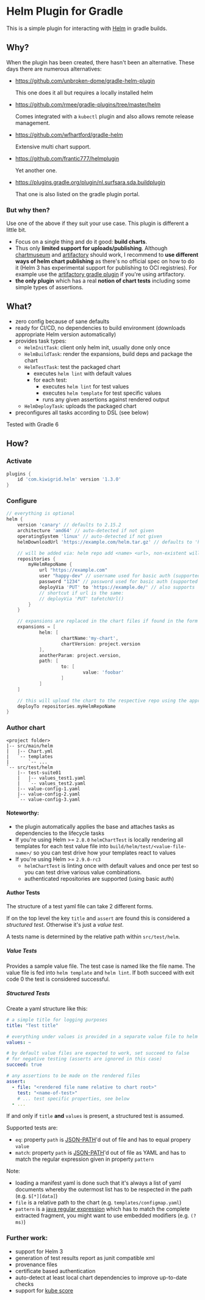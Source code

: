 Helm Plugin for Gradle
======================

This is a simple plugin for interacting with [Helm](https://helm.sh/) in gradle builds.

Why?
---
When the plugin has been created, there hasn't been an alternative. These days there are numerous alternatives:
* https://github.com/unbroken-dome/gradle-helm-plugin
  
  This one does it all but requires a locally installed helm
* https://github.com/rmee/gradle-plugins/tree/master/helm

  Comes integrated with a `kubectl` plugin and also allows
  remote release management.
* https://github.com/wfhartford/gradle-helm

  Extensive multi chart support.
  
* https://github.com/frantic777/helmplugin

  Yet another one.
  
* https://plugins.gradle.org/plugin/nl.surfsara.sda.buildplugin

  That one is also listed on the gradle plugin portal.
  
### But why then?

Use one of the above if they suit your use case. This plugin is different a little bit.

* Focus on a single thing and do it good: **build charts**.
* Thus only **limited support for uploads/publishing**. Although
  [chartmuseum](https://chartmuseum.com/) and 
  [artifactory](https://jfrog.com/artifactory/) should 
  work, I recommend to **use different ways of helm chart
  publishing** as there's no official spec on how to do it (Helm 3 has experimental support for publishing to OCI registries).
  For example use the [artifactory gradle plugin](https://www.jfrog.com/confluence/display/RTF/Gradle+Artifactory+Plugin)
  if you're using artifactory.
* **the only plugin** which has a real **notion of chart tests** including some
  simple types of assertions.


What?
---

* zero config because of sane defaults
* ready for CI/CD, no dependencies to build environment (downloads appropriate Helm version automatically)
* provides task types:
  * `HelmInitTask`: client only helm init, usually done only once
  * `HelmBuildTask`: render the expansions, build deps and package the chart
  * `HelmTestTask`: test the packaged chart
    * executes `helm lint` with default values
    * for each test:
      * executes `helm lint` for test values
      * executes `helm template` for test specific values
      * runs any given assertions against rendered output
  * `HelmDeployTask`: uploads the packaged chart
* preconfigures all tasks according to DSL (see below)

Tested with Gradle 6

How?
---

### Activate
```groovy
plugins {
    id 'com.kiwigrid.helm' version '1.3.0'
}
```

### Configure
```groovy
// everything is optional
helm {
    version 'canary' // defaults to 2.15.2
    architecture 'amd64' // auto-detected if not given
    operatingSystem 'linux' // auto-detected if not given
    helmDownloadUrl 'https://example.com/helm.tar.gz' // defaults to 'https://kubernetes-helm.storage.googleapis.com/helm-v${version}-${operatingSystem}-${architecture}.tar.gz'

    // will be added via: helm repo add <name> <url>, non-existent will be removed (but 'local' and 'stable')
    repositories {
        myHelmRepoName {
            url "https://example.com"
            user "happy-dev" // username used for basic auth (supported since helm v2.9.0-rc3)
            password "1234" // password used for basic auth (supported since helm v2.9.0-rc3)
            deployVia 'PUT' to 'https://example.de/' // also supports 'POST', filename will be appended if url ends with '/' and method is 'PUT'
			// shortcut if url is the same:
			// deployVia 'PUT' toFetchUrl()
        }
    }

    // expansions are replaced in the chart files if found in the form ${path.to.value}
    expansions = [
            helm: [
                    chartName:'my-chart',
                    chartVersion: project.version
            ],
            anotherParam: project.version,
            path: [
                    to: [
                            value: 'foobar'
                    ]
            ]
    ]

    // this will upload the chart to the respective repo using the appropriate deploy spec
    deployTo repositories.myHelmRepoName
}
```

### Author chart
```
<project folder>
|-- src/main/helm
|   |-- Chart.yml
|   `-- templates
|       `-- ...
`-- src/test/helm
    |-- test-suite01
    |   |-- values_test1.yaml
    |   `-- values_test2.yaml
    |-- value-config-1.yaml
    |-- value-config-2.yaml
    `-- value-config-3.yaml
```

#### Noteworthy:
* the plugin automatically applies the base and attaches tasks as dependencies to the lifecycle tasks
* If you're using Helm >= `2.8.0` `helmChartTest` is locally rendering 
  all templates for each test value file into `build/helm/test/<value-file-name>/`
  so you can test drive how your templates react to values
* If you're using Helm >= `2.9.0-rc3`
  * `helmChartTest` is linting once with default values and once per 
     test so you can test drive various value combinations.
  * authenticated repositories are supported (using basic auth)

#### Author Tests
The structure of a test yaml file can take 2 different forms.

If on the top level the key `title` and `assert` are found this is
considered a _structured test_. Otherwise it's just a _value test_.

A tests name is determined by the relative path within `src/test/helm`.

##### Value Tests
Provides a sample value file. The test case is named like the file name.
The value file is fed into `helm template` and `helm lint`. 
If both succeed with exit code 0 the test is considered successful.

##### Structured Tests
Create a yaml structure like this:
```yaml
# a simple title for logging purposes
title: "Test title"

# everything under values is provided in a separate value file to helm
values: ~ 

# by default value files are expected to work, set succeed to false
# for negative testing (asserts are ignored in this case)
succeed: true  

# any assertions to be made on the rendered files
assert:
  - file: "<rendered file name relative to chart root>"
    test: "<name-of-test>"
    # ... test specific properties, see below
  - ...
```
If and only if `title` **and** `values` is present, a structured test is assumed.

Supported tests are:
* `eq`: property `path` is [JSON-PATH](https://github.com/json-path/JsonPath)'d out of file and has to equal propery `value` 
* `match`: property `path` is [JSON-PATH](https://github.com/json-path/JsonPath)'d out of file as YAML and has to match the regular expression given in property `pattern` 

Note:
 * loading a manifest yaml is done such that it's always a list of yaml documents whereby the outermost list has to be respected in the path (e.g. `$[*][data]`)
 * `file` is a relative path to the chart (e.g. `templates/configmap.yaml`)
 * `pattern` is a [java regular expression](https://docs.oracle.com/javase/8/docs/api/java/util/regex/Pattern.html) which has to match the complete extracted fragment, you might want to use embedded modifiers (e.g. `(?ms)`)

### Further work:
* support for Helm 3
* generation of test results report as junit compatible xml
* provenance files
* certificate based authentication
* auto-detect at least local chart dependencies to improve up-to-date checks
* support for [kube score](https://github.com/zegl/kube-score)